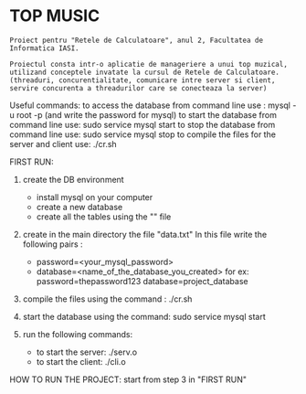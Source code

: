 # TOP MUSIC
    Proiect pentru "Retele de Calculatoare", anul 2, Facultatea de Informatica IASI.

    Proiectul consta intr-o aplicatie de manageriere a unui top muzical, utilizand conceptele invatate la cursul de Retele de Calculatoare. 
    (threaduri, concurentialitate, comunicare intre server si client, servire concurenta a threadurilor care se conecteaza la server)

Useful commands:
    to access the database from command line use : mysql -u root -p (and write the password for mysql)
    to start the database from command line use: sudo service mysql start
    to stop the database from command line use: sudo service mysql stop
    to compile the files for the server and client use: ./cr.sh

FIRST RUN:
1. create the DB environment
    - install mysql on your computer
    - create a new database
    - create all the tables using the "" file
2. create in the main directory the file "data.txt"
    In this file write the following pairs :
    - password=<your_mysql_password>
    - database=<name_of_the_database_you_created>
    for ex: password=thepassword123
            database=project_database

2. compile the files using the command : ./cr.sh
3. start the database using the command: sudo service mysql start
4. run the following commands:
    - to start the server: ./serv.o
    - to start the client: ./cli.o

HOW TO RUN THE PROJECT: start from step 3 in "FIRST RUN"
